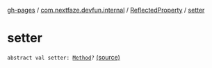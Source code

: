 [gh-pages](../../index.md) / [com.nextfaze.devfun.internal](../index.md) / [ReflectedProperty](index.md) / [setter](./setter.md)

# setter

`abstract val setter: `[`Method`](https://developer.android.com/reference/java/lang/reflect/Method.html)`?` [(source)](https://github.com/NextFaze/dev-fun/tree/master/devfun/src/main/java/com/nextfaze/devfun/internal/Reflected.kt#L58)